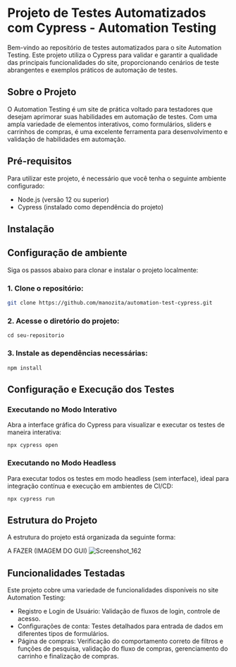 
# Projeto de Testes Automatizados com Cypress - Automation Testing

Bem-vindo ao repositório de testes automatizados para o site Automation Testing. Este projeto utiliza o Cypress para validar e garantir a qualidade das principais funcionalidades do site, proporcionando cenários de teste abrangentes e exemplos práticos de automação de testes.

## Sobre o Projeto

O Automation Testing é um site de prática voltado para testadores que desejam aprimorar suas habilidades em automação de testes. Com uma ampla variedade de elementos interativos, como formulários, sliders e carrinhos de compras, é uma excelente ferramenta para desenvolvimento e validação de habilidades em automação.

## Pré-requisitos

Para utilizar este projeto, é necessário que você tenha o seguinte ambiente configurado:

- Node.js (versão 12 ou superior)
- Cypress (instalado como dependência do projeto)

## Instalação

## Configuração de ambiente

Siga os passos abaixo para clonar e instalar o projeto localmente:

### 1. Clone o repositório:

   ```bash
   git clone https://github.com/manozita/automation-test-cypress.git
   ```

### 2. Acesse o diretório do projeto:

    cd seu-repositorio

### 3. Instale as dependências necessárias:

```
npm install
```

## Configuração e Execução dos Testes

### Executando no Modo Interativo
Abra a interface gráfica do Cypress para visualizar e executar os testes de maneira interativa:

```
npx cypress open
```

### Executando no Modo Headless
Para executar todos os testes em modo headless (sem interface), ideal para integração contínua e execução em ambientes de CI/CD:

```
npx cypress run
```

## Estrutura do Projeto

A estrutura do projeto está organizada da seguinte forma:

A FAZER (IMAGEM DO GUI)
![Screenshot_162](https://github.com/user-attachments/assets/574896b9-4f67-4864-9f17-e4d8d5b8c792)

## Funcionalidades Testadas
Este projeto cobre uma variedade de funcionalidades disponíveis no site Automation Testing:

- Registro e Login de Usuário: Validação de fluxos de login, controle de acesso.
- Configurações de conta: Testes detalhados para entrada de dados em diferentes tipos de formulários.
- Página de compras: Verificação do comportamento correto de filtros e funções de pesquisa, validação do fluxo de compras, gerenciamento do carrinho e finalização de compras.